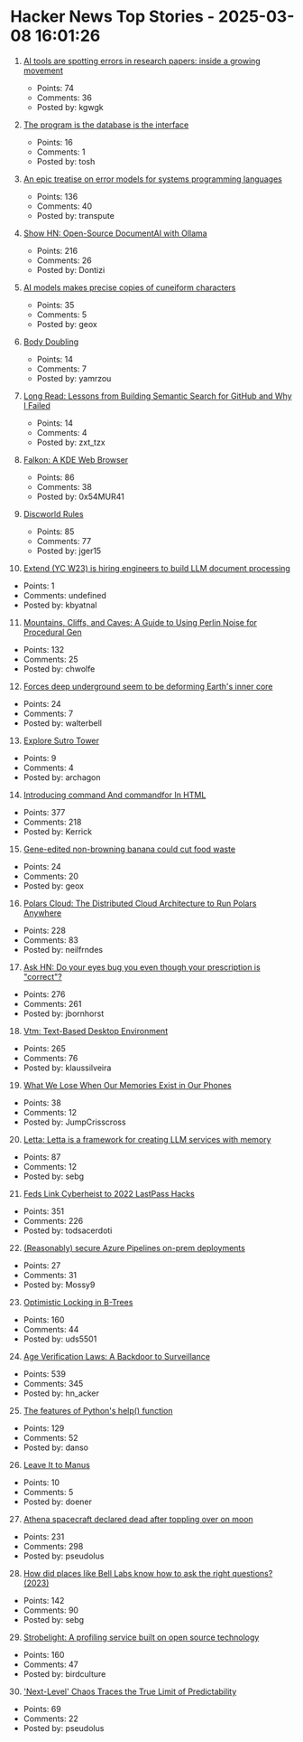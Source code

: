 # Hacker News Top Stories - 2025-03-08 16:01:26

1. [AI tools are spotting errors in research papers: inside a growing movement](https://www.nature.com/articles/d41586-025-00648-5)
   - Points: 74
   - Comments: 36
   - Posted by: kgwgk

2. [The program is the database is the interface](https://www.scattered-thoughts.net/writing/the-program-is-the-database-is-the-interface/)
   - Points: 16
   - Comments: 1
   - Posted by: tosh

3. [An epic treatise on error models for systems programming languages](https://typesanitizer.com/blog/errors.html)
   - Points: 136
   - Comments: 40
   - Posted by: transpute

4. [Show HN: Open-Source DocumentAI with Ollama](https://rlama.dev/)
   - Points: 216
   - Comments: 26
   - Posted by: Dontizi

5. [AI models makes precise copies of cuneiform characters](https://news.cornell.edu/stories/2025/03/ai-models-makes-precise-copies-cuneiform-characters)
   - Points: 35
   - Comments: 5
   - Posted by: geox

6. [Body Doubling](https://bodydoubling.com/)
   - Points: 14
   - Comments: 7
   - Posted by: yamrzou

7. [Long Read: Lessons from Building Semantic Search for GitHub and Why I Failed](https://tzx.notion.site/What-I-Learned-Building-a-Free-Semantic-Search-Tool-for-GitHub-and-Why-I-Failed-1a09b742c7918033b318f3a5d7dc9751)
   - Points: 14
   - Comments: 4
   - Posted by: zxt_tzx

8. [Falkon: A KDE Web Browser](https://www.falkon.org)
   - Points: 86
   - Comments: 38
   - Posted by: 0x54MUR41

9. [Discworld Rules](https://contraptions.venkateshrao.com/p/discworld-rules)
   - Points: 85
   - Comments: 77
   - Posted by: jger15

10. [Extend (YC W23) is hiring engineers to build LLM document processing](https://jobs.ashbyhq.com/extend/9d4d8974-bd9b-432d-84ec-8268e5a8ed37)
   - Points: 1
   - Comments: undefined
   - Posted by: kbyatnal

11. [Mountains, Cliffs, and Caves: A Guide to Using Perlin Noise for Procedural Gen](https://jdhwilkins.com/mountains-cliffs-and-caves-a-comprehensive-guide-to-using-perlin-noise-for-procedural-generation/)
   - Points: 132
   - Comments: 25
   - Posted by: chwolfe

12. [Forces deep underground seem to be deforming Earth's inner core](https://www.newscientist.com/article/2467491-forces-deep-underground-seem-to-be-deforming-earths-inner-core/)
   - Points: 24
   - Comments: 7
   - Posted by: walterbell

13. [Explore Sutro Tower](https://explore.sutrotower.com)
   - Points: 9
   - Comments: 4
   - Posted by: archagon

14. [Introducing command And commandfor In HTML](https://developer.chrome.com/blog/command-and-commandfor)
   - Points: 377
   - Comments: 218
   - Posted by: Kerrick

15. [Gene-edited non-browning banana could cut food waste](https://www.theguardian.com/science/2025/mar/07/gene-edited-non-browning-banana-cut-food-waste-tropic-norwich)
   - Points: 24
   - Comments: 20
   - Posted by: geox

16. [Polars Cloud: The Distributed Cloud Architecture to Run Polars Anywhere](https://pola.rs/posts/polars-cloud-what-we-are-building/)
   - Points: 228
   - Comments: 83
   - Posted by: neilfrndes

17. [Ask HN: Do your eyes bug you even though your prescription is "correct"?](undefined)
   - Points: 276
   - Comments: 261
   - Posted by: jbornhorst

18. [Vtm: Text-Based Desktop Environment](https://github.com/directvt/vtm)
   - Points: 265
   - Comments: 76
   - Posted by: klaussilveira

19. [What We Lose When Our Memories Exist in Our Phones](https://www.bloomberg.com/news/articles/2025-03-07/the-case-for-ditching-digital-memories-for-physical-objects)
   - Points: 38
   - Comments: 12
   - Posted by: JumpCrisscross

20. [Letta: Letta is a framework for creating LLM services with memory](https://github.com/letta-ai/letta)
   - Points: 87
   - Comments: 12
   - Posted by: sebg

21. [Feds Link Cyberheist to 2022 LastPass Hacks](https://krebsonsecurity.com/2025/03/feds-link-150m-cyberheist-to-2022-lastpass-hacks/)
   - Points: 351
   - Comments: 226
   - Posted by: todsacerdoti

22. [(Reasonably) secure Azure Pipelines on-prem deployments](https://rewiring.bearblog.dev/azure-devops-in-action-pt-iii-reasonably-secure-deploys-to-iis/)
   - Points: 27
   - Comments: 31
   - Posted by: Mossy9

23. [Optimistic Locking in B-Trees](https://cedardb.com/blog/optimistic_btrees/)
   - Points: 160
   - Comments: 44
   - Posted by: uds5501

24. [Age Verification Laws: A Backdoor to Surveillance](https://www.eff.org/deeplinks/2025/03/first-porn-now-skin-cream-age-verification-bills-are-out-control)
   - Points: 539
   - Comments: 345
   - Posted by: hn_acker

25. [The features of Python's help() function](https://www.pythonmorsels.com/help-features/)
   - Points: 129
   - Comments: 52
   - Posted by: danso

26. [Leave It to Manus](https://manus.im/)
   - Points: 10
   - Comments: 5
   - Posted by: doener

27. [Athena spacecraft declared dead after toppling over on moon](https://www.theguardian.com/science/2025/mar/07/athena-spacecraft-mission-dead)
   - Points: 231
   - Comments: 298
   - Posted by: pseudolus

28. [How did places like Bell Labs know how to ask the right questions? (2023)](https://www.freaktakes.com/p/how-did-places-like-bell-labs-know)
   - Points: 142
   - Comments: 90
   - Posted by: sebg

29. [Strobelight: A profiling service built on open source technology](https://engineering.fb.com/2025/01/21/production-engineering/strobelight-a-profiling-service-built-on-open-source-technology/)
   - Points: 160
   - Comments: 47
   - Posted by: birdculture

30. ['Next-Level' Chaos Traces the True Limit of Predictability](https://www.quantamagazine.org/next-level-chaos-traces-the-true-limit-of-predictability-20250307/)
   - Points: 69
   - Comments: 22
   - Posted by: pseudolus

